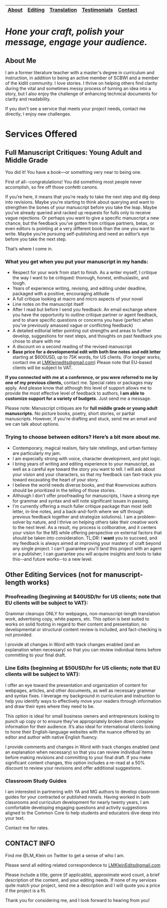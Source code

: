 |[About](about.md)|[Editing](editing.md)|[Translation](translation.md)|[Testimonials](testimonials.md)|[Contact](contact.md)|
|-----------------|---------------------|-----------------------------|-------------------------------|---------------------|



# _Hone your craft, polish your message, engage your audience._ 

## About Me
I am a former literature teacher with a master's degree in curriculum and instruction, in addition to being an active member of SCBWI and a member of the kidlit community. I love stories. I thrive on helping others find clarity during the vital and sometimes messy process of turning an idea into a story, but I also enjoy the challenge of enhancing technical documents for clarity and readability. 

If you don't see a service that meets your project needs, contact me directly; I enjoy new challenges. 







# Services Offered

## Full Manuscript Critiques: Young Adult and Middle Grade 

You did it! You have a book—or something very near to being one. 

First of all--congratulations! You did something most people never accomplish, so fire off those confetti canons.

If you’re here, it means that you’re ready to take the next step and dig deep into revisions. Maybe you’re starting to think about querying and want to strengthen the bones of your manuscript before you take the leap. Maybe you’ve already queried and racked up requests for fulls only to receive vague rejections. Or perhaps you want to give a specific manuscript a new chance, but the feedback you’ve gotten from critique partners, betas, or even editors is pointing at a very different book than the one you want to write. Maybe you’re pursuing self-publishing and need an editor’s eye before you take the next step. 

That’s where I come in.  



### What you get when you put your manuscript in my hands:

- Respect for your work from start to finish. As a writer myself, I critique the way I want to be critiqued: thorough, honest, enthusiastic, and tough.
- Years of experience writing, revising, and editing under deadline, packaged with a positive, encouraging attitude
- A full critique looking at macro and micro aspects of your novel
- Line notes on the manuscript itself
- After I read but before I send you feedback: An email exchange where you have the opportunity to outline critique partner or agent feedback, and to share specific questions or concerns you have (perfect when you’ve previously amassed vague or conflicting feedback)
- A detailed editorial letter pointing out strengths and areas to further develop, suggestions for next steps, and thoughts on past feedback you chose to share with me
- A discount on a second reading of the revised manuscript 
- **Base price for a developmental edit with both line notes and edit letter** starting at $600USD, up to 75K words, for US clients. (For longer works, contact me at LMKleinedits@gmail.com) Please note that EU-based clients will be subject to VAT. 

**If you connected with me at a conference, or you were referred to me by one of my previous clients,** contact me. Special rates or packages may apply. And please know that although this level of support allows me to provide the most effective level of feedback to authors, **I am able to customize support for a variety of budgets.** Just send me a message.

Please note: Manuscript critiques are for **full middle grade or young adult manuscripts.** No picture books, poetry, short stories, or partial manuscripts. However, if you're drafting and stuck, send me an email and we can talk about options.   



### Trying to choose between editors? Here’s a bit more about me. 
- Contemporary, magical realism, fairy tale retellings, and urban fantasy are particularly my jam.  
- I am especially strong with voice, character development, and plot logic. 
- I bring years of writing and editing experience to your manuscript, as well as a careful eye toward the story you want to tell. I will ask about your vision and your characters, so that my feedback can fast-track you toward excavating the heart of your story.
- I believe the world needs diverse books, and that #ownvoices authors should be prioritized in the telling of those stories. 
- Although I don’t offer proofreading for manuscripts, I have a strong eye for grammar and syntax and will note significant issues in passing.
- I'm currently offering a much fuller critique package than most (edit letter, in-line notes, and a back-and-forth where we sift through previous feedback together and strategize solutions). I am a problem-solver by nature, and I thrive on helping others take their creative work to the next level. As a result, my process is collborative, and it centers your vision for the MS while offering perspective on external factors that should be taken into consideration. TL;DR: I **want** you to succeed, and my feedback is always aimed at improving your mastery of craft beyond any single project. I can't guarantee you'll land this project with an agent or a publisher; I can guarantee you will acquire insights and tools to take this--and future works--to a new level.  


## Other Editing Services (not for manuscript-length works)

### Proofreading (beginning at $40USD/hr for US clients; note that EU clients will be subject to VAT):

Grammar cleanups ONLY for webpages, non-manuscript-length translation work, advertising copy, white papers, etc. This option is best suited to works on solid footing in regard to their content and presentation; no developmental or structural content review is included, and fact-checking is not provided. 

I provide all changes in Word with track changes enabled (and an explanation when necessary) so that you can review individual items before committing to your final draft. 



### Line Edits (beginning at $50USD/hr for US clients; note that EU clients will be subject to VAT):

I offer an eye toward the presentation and organization of content for webpages, articles, and other documents, as well as necessary grammar and syntax fixes. I leverage my background in curriculum and instruction to help you identify ways to effectively move your readers through information and draw their eyes where they need to be. 

This option is ideal for small business owners and entrepreneurs looking to punch up copy or to ensure they’ve appropriately broken down complex information for their audience. It’s also ideal for international clients looking to hone their English-language websites with the nuance offered by an editor and author with native English fluency. 

I provide comments and changes in Word with track changes enabled (and an explanation when necessary) so that you can review individual items before making revisions and committing to your final draft. If you make significant content changes, this option includes a re-read at a 50% discount to review your revisions and offer additional suggestions. 


### Classroom Study Guides 

I am interested in partnering with YA and MG authors to develop classroom guides for your contracted or published novels. Having worked in both classrooms and curriculum development for nearly twenty years, I am comfortable developing engaging questions and activity suggestions aligned to the Common Core to help students and educators dive deep into your text.

Contact me for rates.

## CONTACT INFO
Find me @LM_Klein on Twitter to get a sense of who I am.

Please send all editing related correspondence to LMKleinEdits@gmail.com

Please include a title, genre (if applicable), approximate word count, a brief description of the content, and your editing needs. If none of my services quite match your project, send me a description and I will quote you a price if the project is a fit.

Thank you for considering me, and I look forward to hearing from you!

